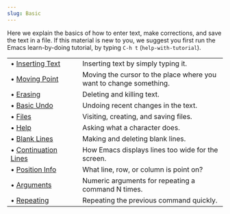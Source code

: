 ```yaml
---
slug: Basic
---
```


Here we explain the basics of how to enter text, make corrections, and save the text in a file. If this material is new to you, we suggest you first run the Emacs learn-by-doing tutorial, by typing `C-h t` (`help-with-tutorial`).

|                                            |    |                                                                    |
| :----------------------------------------- | -- | :----------------------------------------------------------------- |
| • [Inserting Text](Inserting-Text)         |    | Inserting text by simply typing it.                                |
| • [Moving Point](Moving-Point)             |    | Moving the cursor to the place where you want to change something. |
| • [Erasing](Erasing)                       |    | Deleting and killing text.                                         |
| • [Basic Undo](Basic-Undo)                 |    | Undoing recent changes in the text.                                |
| • [Files](Basic-Files)                     |    | Visiting, creating, and saving files.                              |
| • [Help](Basic-Help)                       |    | Asking what a character does.                                      |
| • [Blank Lines](Blank-Lines)               |    | Making and deleting blank lines.                                   |
| • [Continuation Lines](Continuation-Lines) |    | How Emacs displays lines too wide for the screen.                  |
| • [Position Info](Position-Info)           |    | What line, row, or column is point on?                             |
| • [Arguments](Arguments)                   |    | Numeric arguments for repeating a command N times.                 |
| • [Repeating](Repeating)                   |    | Repeating the previous command quickly.                            |
